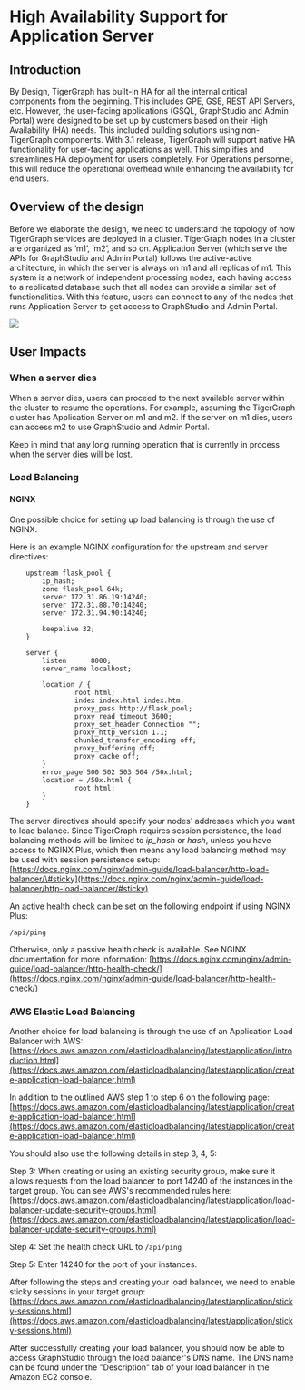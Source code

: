 # High Availability Support for Application Server

## Introduction

By Design, TigerGraph has built-in HA for all the internal critical components from the beginning. This includes GPE, GSE, REST API Servers, etc. However, the user-facing applications \(GSQL, GraphStudio and Admin Portal\) were designed to be set up by customers based on their High Availability \(HA\) needs. This included building solutions using non-TigerGraph components. With 3.1 release, TigerGraph will support native HA functionality for user-facing applications as well. This simplifies and streamlines HA deployment for users completely. For Operations personnel, this will reduce the operational overhead while enhancing the availability for end users.

## **Overview of the design**

Before we elaborate the design, we need to understand the topology of how TigerGraph services are deployed in a cluster. TigerGraph nodes in a cluster are organized as ‘m1’, ‘m2’, and so on. Application Server \(which serve the APIs for GraphStudio and Admin Portal\) follows the active-active architecture, in which the server is always on m1 and all replicas of m1. This system is a network of independent processing nodes, each having access to a replicated database such that all nodes can provide a similar set of functionalities. With this feature, users can connect to any of the nodes that runs Application Server to get access to GraphStudio and Admin Portal.

![](../../../.gitbook/assets/diagram-draft-1-.svg)

## **User Impacts**

### **When a server dies**

When a server dies, users can proceed to the next available server within the cluster to resume the operations. For example, assuming the TigerGraph cluster has Application Server on m1 and m2. If the server on m1 dies, users can access m2 to use GraphStudio and Admin Portal.

Keep in mind that any long running operation that is currently in process when the server dies will be lost.

### Load Balancing

#### NGINX

One possible choice for setting up load balancing is through the use of NGINX.

Here is an example NGINX configuration for the upstream and server directives:

```text
    upstream flask_pool {
        ip_hash;
        zone flask_pool 64k;
        server 172.31.86.19:14240;
        server 172.31.88.70:14240;
        server 172.31.94.90:14240;

        keepalive 32;
    }

    server {
        listen      8000;
        server_name localhost;

        location / {
                root html;
                index index.html index.htm;
                proxy_pass http://flask_pool;
                proxy_read_timeout 3600;
                proxy_set_header Connection "";
                proxy_http_version 1.1;
                chunked_transfer_encoding off;
                proxy_buffering off;
                proxy_cache off;
        }
        error_page 500 502 503 504 /50x.html;
        location = /50x.html {
                root html;
        }
    }
```

The server directives should specify your nodes' addresses which you want to load balance. Since TigerGraph requires session persistence, the load balancing methods will be limited to _ip\_hash_ or _hash_, unless you have access to NGINX Plus, which then means any load balancing method may be used with session persistence setup: [https://docs.nginx.com/nginx/admin-guide/load-balancer/http-load-balancer/\#sticky](https://docs.nginx.com/nginx/admin-guide/load-balancer/http-load-balancer/#sticky)

An active health check can be set on the following endpoint if using NGINX Plus:

`/api/ping`

Otherwise, only a passive health check is available. See NGINX documentation for more information: [https://docs.nginx.com/nginx/admin-guide/load-balancer/http-health-check/](https://docs.nginx.com/nginx/admin-guide/load-balancer/http-health-check/)

### AWS Elastic Load Balancing

Another choice for load balancing is through the use of an Application Load Balancer with AWS: [https://docs.aws.amazon.com/elasticloadbalancing/latest/application/introduction.html](https://docs.aws.amazon.com/elasticloadbalancing/latest/application/create-application-load-balancer.html)

In addition to the outlined AWS step 1 to step 6 on the following page: [https://docs.aws.amazon.com/elasticloadbalancing/latest/application/create-application-load-balancer.html](https://docs.aws.amazon.com/elasticloadbalancing/latest/application/create-application-load-balancer.html)

You should also use the following details in step 3, 4, 5:

Step 3: When creating or using an existing security group, make sure it allows requests from the load balancer to port 14240 of the instances in the target group. You can see AWS's recommended rules here: [https://docs.aws.amazon.com/elasticloadbalancing/latest/application/load-balancer-update-security-groups.html](https://docs.aws.amazon.com/elasticloadbalancing/latest/application/load-balancer-update-security-groups.html)

Step 4: Set the health check URL to `/api/ping`

Step 5: Enter 14240 for the port of your instances.

After following the steps and creating your load balancer, we need to enable sticky sessions in your target group: [https://docs.aws.amazon.com/elasticloadbalancing/latest/application/sticky-sessions.html](https://docs.aws.amazon.com/elasticloadbalancing/latest/application/sticky-sessions.html)

After successfully creating your load balancer, you should now be able to access GraphStudio through the load balancer's DNS name. The DNS name can be found under the "Description" tab of your load balancer in the Amazon EC2 console.







